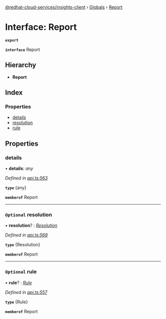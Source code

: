 [@redhat-cloud-services/insights-client](../README.md) › [Globals](../globals.md) › [Report](report.md)

# Interface: Report

**`export`** 

**`interface`** Report

## Hierarchy

* **Report**

## Index

### Properties

* [details](report.md#details)
* [resolution](report.md#optional-resolution)
* [rule](report.md#optional-rule)

## Properties

###  details

• **details**: *any*

*Defined in [api.ts:563](https://github.com/RedHatInsights/javascript-clients/blob/master/packages/insights/api.ts#L563)*

**`type`** {any}

**`memberof`** Report

___

### `Optional` resolution

• **resolution**? : *[Resolution](resolution.md)*

*Defined in [api.ts:569](https://github.com/RedHatInsights/javascript-clients/blob/master/packages/insights/api.ts#L569)*

**`type`** {Resolution}

**`memberof`** Report

___

### `Optional` rule

• **rule**? : *[Rule](rule.md)*

*Defined in [api.ts:557](https://github.com/RedHatInsights/javascript-clients/blob/master/packages/insights/api.ts#L557)*

**`type`** {Rule}

**`memberof`** Report

